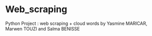 # Web_scraping
Python Project : web scraping + cloud words
by Yasmine MARICAR, Marwen TOUZI and Salma BENISSE
